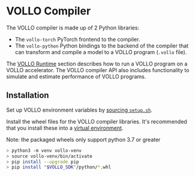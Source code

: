 # VOLLO Compiler

The VOLLO compiler is made up of 2 Python libraries:

* The `vollo-torch` PyTorch frontend to the compiler.
* The `vollo-python` Python bindings to the backend of the compiler that can
  transform and compile a model to a VOLLO program (`.vollo` file).

The [VOLLO Runtime](vollo-runtime.md) section describes how to run a VOLLO
program on a VOLLO accelerator.
The VOLLO compiler API also includes functionality to simulate and estimate
performance of VOLLO programs.

## Installation

Set up VOLLO environment variables by [sourcing
`setup.sh`](initial-setup.md#environment-variable-setup).

Install the wheel files for the VOLLO compiler libraries. It's recommended that
you install these into a [virtual
environment](https://docs.python.org/3/library/venv.html).

Note: the packaged wheels only support python 3.7 or greater

```bash
> python3 -m venv vollo-venv
> source vollo-venv/bin/activate
> pip install --upgrade pip
> pip install "$VOLLO_SDK"/python/*.whl
```
